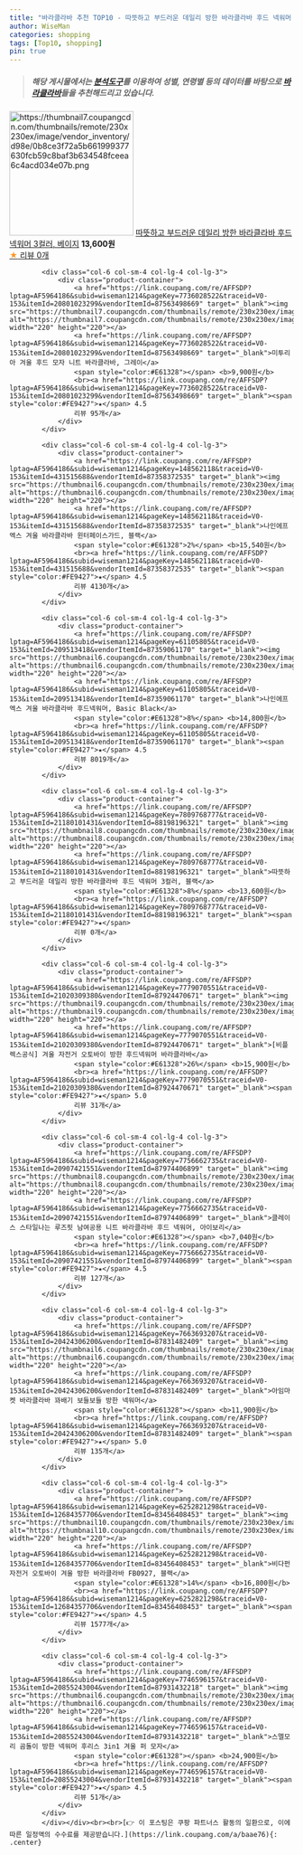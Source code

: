 ```yaml
---
title: "바라클라바 추천 TOP10 - 따뜻하고 부드러운 데일리 방한 바라클라바 후드 넥워머 3컬러, 베이지"
author: WiseMan
categories: shopping
tags: [Top10, shopping]
pin: true
---
```


> ##### 해당 게시물에서는 [**분석도구**](https://itemscout.io/)를 이용하여 **성별**, **연령별** 등의 데이터를 바탕으로 [**바라클라바**](https://link.coupang.com/a/baae76)들을 추천해드리고 있습니다.
<div class="container"><div class="row">
            <div class="col-6 col-sm-4 col-lg-4 col-lg-3">
                <div class="product-container">
                    <a href="https://link.coupang.com/re/AFFSDP?lptag=AF5964186&subid=wiseman1214&pageKey=7809768777&traceid=V0-153&itemId=21180101439&vendorItemId=88198196299" target="_blank"><img src="https://thumbnail7.coupangcdn.com/thumbnails/remote/230x230ex/image/vendor_inventory/d98e/0b8ce3f72a5b661999377630fcb59c8baf3b634548fceea6c4acd034e07b.png" alt="https://thumbnail7.coupangcdn.com/thumbnails/remote/230x230ex/image/vendor_inventory/d98e/0b8ce3f72a5b661999377630fcb59c8baf3b634548fceea6c4acd034e07b.png" width="220" height="220"></a>
                    <a href="https://link.coupang.com/re/AFFSDP?lptag=AF5964186&subid=wiseman1214&pageKey=7809768777&traceid=V0-153&itemId=21180101439&vendorItemId=88198196299" target="_blank">따뜻하고 부드러운 데일리 방한 바라클라바 후드 넥워머 3컬러, 베이지</a>
                    <span style="color:#E61328"></span> <b>13,600원</b>
                    <br><a href="https://link.coupang.com/re/AFFSDP?lptag=AF5964186&subid=wiseman1214&pageKey=7809768777&traceid=V0-153&itemId=21180101439&vendorItemId=88198196299" target="_blank"><span style="color:#FE9427">★</span> 
                    리뷰 0개</a>
                </div>
            </div>
            
            <div class="col-6 col-sm-4 col-lg-4 col-lg-3">
                <div class="product-container">
                    <a href="https://link.coupang.com/re/AFFSDP?lptag=AF5964186&subid=wiseman1214&pageKey=7736028522&traceid=V0-153&itemId=20801023299&vendorItemId=87563498669" target="_blank"><img src="https://thumbnail7.coupangcdn.com/thumbnails/remote/230x230ex/image/vendor_inventory/a3c0/077fdb1dd7c9c083a2c6214e7f53a96efc6ae40d93f5821a7ebfa83e6844.jpg" alt="https://thumbnail7.coupangcdn.com/thumbnails/remote/230x230ex/image/vendor_inventory/a3c0/077fdb1dd7c9c083a2c6214e7f53a96efc6ae40d93f5821a7ebfa83e6844.jpg" width="220" height="220"></a>
                    <a href="https://link.coupang.com/re/AFFSDP?lptag=AF5964186&subid=wiseman1214&pageKey=7736028522&traceid=V0-153&itemId=20801023299&vendorItemId=87563498669" target="_blank">미투리아 겨울 후드 모자 니트 바라클라바, 그레이</a>
                    <span style="color:#E61328"></span> <b>9,900원</b>
                    <br><a href="https://link.coupang.com/re/AFFSDP?lptag=AF5964186&subid=wiseman1214&pageKey=7736028522&traceid=V0-153&itemId=20801023299&vendorItemId=87563498669" target="_blank"><span style="color:#FE9427">★</span> 4.5
                    리뷰 95개</a>
                </div>
            </div>
            
            <div class="col-6 col-sm-4 col-lg-4 col-lg-3">
                <div class="product-container">
                    <a href="https://link.coupang.com/re/AFFSDP?lptag=AF5964186&subid=wiseman1214&pageKey=148562118&traceid=V0-153&itemId=431515688&vendorItemId=87358372535" target="_blank"><img src="https://thumbnail6.coupangcdn.com/thumbnails/remote/230x230ex/image/vendor_inventory/262b/2920aa0afa6ae2b728a5efa7ba6a190e55e4c030bc6c28c571cc209e5f6e.jpg" alt="https://thumbnail6.coupangcdn.com/thumbnails/remote/230x230ex/image/vendor_inventory/262b/2920aa0afa6ae2b728a5efa7ba6a190e55e4c030bc6c28c571cc209e5f6e.jpg" width="220" height="220"></a>
                    <a href="https://link.coupang.com/re/AFFSDP?lptag=AF5964186&subid=wiseman1214&pageKey=148562118&traceid=V0-153&itemId=431515688&vendorItemId=87358372535" target="_blank">나인에프엑스 겨울 바라클라바 윈터페이스가드, 블랙</a>
                    <span style="color:#E61328">2%</span> <b>15,540원</b>
                    <br><a href="https://link.coupang.com/re/AFFSDP?lptag=AF5964186&subid=wiseman1214&pageKey=148562118&traceid=V0-153&itemId=431515688&vendorItemId=87358372535" target="_blank"><span style="color:#FE9427">★</span> 4.5
                    리뷰 4130개</a>
                </div>
            </div>
            
            <div class="col-6 col-sm-4 col-lg-4 col-lg-3">
                <div class="product-container">
                    <a href="https://link.coupang.com/re/AFFSDP?lptag=AF5964186&subid=wiseman1214&pageKey=61105805&traceid=V0-153&itemId=209513418&vendorItemId=87359061170" target="_blank"><img src="https://thumbnail6.coupangcdn.com/thumbnails/remote/230x230ex/image/vendor_inventory/16c2/fe44bf17a0e44cc5e76182586c921a926f76c5f96a1a1bcb4fc8e6ff9082.jpg" alt="https://thumbnail6.coupangcdn.com/thumbnails/remote/230x230ex/image/vendor_inventory/16c2/fe44bf17a0e44cc5e76182586c921a926f76c5f96a1a1bcb4fc8e6ff9082.jpg" width="220" height="220"></a>
                    <a href="https://link.coupang.com/re/AFFSDP?lptag=AF5964186&subid=wiseman1214&pageKey=61105805&traceid=V0-153&itemId=209513418&vendorItemId=87359061170" target="_blank">나인에프엑스 겨울 바라클라바 후드넥워머, Basic Black</a>
                    <span style="color:#E61328">8%</span> <b>14,800원</b>
                    <br><a href="https://link.coupang.com/re/AFFSDP?lptag=AF5964186&subid=wiseman1214&pageKey=61105805&traceid=V0-153&itemId=209513418&vendorItemId=87359061170" target="_blank"><span style="color:#FE9427">★</span> 4.5
                    리뷰 8019개</a>
                </div>
            </div>
            
            <div class="col-6 col-sm-4 col-lg-4 col-lg-3">
                <div class="product-container">
                    <a href="https://link.coupang.com/re/AFFSDP?lptag=AF5964186&subid=wiseman1214&pageKey=7809768777&traceid=V0-153&itemId=21180101431&vendorItemId=88198196321" target="_blank"><img src="https://thumbnail8.coupangcdn.com/thumbnails/remote/230x230ex/image/vendor_inventory/d002/ffea0b0332c83830634a54ec1e0706434864ad1f4eb4eaabde84ca5da596.png" alt="https://thumbnail8.coupangcdn.com/thumbnails/remote/230x230ex/image/vendor_inventory/d002/ffea0b0332c83830634a54ec1e0706434864ad1f4eb4eaabde84ca5da596.png" width="220" height="220"></a>
                    <a href="https://link.coupang.com/re/AFFSDP?lptag=AF5964186&subid=wiseman1214&pageKey=7809768777&traceid=V0-153&itemId=21180101431&vendorItemId=88198196321" target="_blank">따뜻하고 부드러운 데일리 방한 바라클라바 후드 넥워머 3컬러, 블랙</a>
                    <span style="color:#E61328">8%</span> <b>13,600원</b>
                    <br><a href="https://link.coupang.com/re/AFFSDP?lptag=AF5964186&subid=wiseman1214&pageKey=7809768777&traceid=V0-153&itemId=21180101431&vendorItemId=88198196321" target="_blank"><span style="color:#FE9427">★</span> 
                    리뷰 0개</a>
                </div>
            </div>
            
            <div class="col-6 col-sm-4 col-lg-4 col-lg-3">
                <div class="product-container">
                    <a href="https://link.coupang.com/re/AFFSDP?lptag=AF5964186&subid=wiseman1214&pageKey=7779070551&traceid=V0-153&itemId=21020309380&vendorItemId=87924470671" target="_blank"><img src="https://thumbnail9.coupangcdn.com/thumbnails/remote/230x230ex/image/vendor_inventory/becd/32b8e9a7e2fa608a04b5ec9082014848191d630be0fae7bc5eb908a8e4c4.jpg" alt="https://thumbnail9.coupangcdn.com/thumbnails/remote/230x230ex/image/vendor_inventory/becd/32b8e9a7e2fa608a04b5ec9082014848191d630be0fae7bc5eb908a8e4c4.jpg" width="220" height="220"></a>
                    <a href="https://link.coupang.com/re/AFFSDP?lptag=AF5964186&subid=wiseman1214&pageKey=7779070551&traceid=V0-153&itemId=21020309380&vendorItemId=87924470671" target="_blank">[비플렉스공식] 겨울 자전거 오토바이 방한 후드넥워머 바라클라바</a>
                    <span style="color:#E61328">26%</span> <b>15,900원</b>
                    <br><a href="https://link.coupang.com/re/AFFSDP?lptag=AF5964186&subid=wiseman1214&pageKey=7779070551&traceid=V0-153&itemId=21020309380&vendorItemId=87924470671" target="_blank"><span style="color:#FE9427">★</span> 5.0
                    리뷰 31개</a>
                </div>
            </div>
            
            <div class="col-6 col-sm-4 col-lg-4 col-lg-3">
                <div class="product-container">
                    <a href="https://link.coupang.com/re/AFFSDP?lptag=AF5964186&subid=wiseman1214&pageKey=7756662735&traceid=V0-153&itemId=20907421551&vendorItemId=87974406899" target="_blank"><img src="https://thumbnail8.coupangcdn.com/thumbnails/remote/230x230ex/image/vendor_inventory/1182/f47fb373ef2811ae37975456546d9a8e0fc716bffe090277f3a41692da20.jpg" alt="https://thumbnail8.coupangcdn.com/thumbnails/remote/230x230ex/image/vendor_inventory/1182/f47fb373ef2811ae37975456546d9a8e0fc716bffe090277f3a41692da20.jpg" width="220" height="220"></a>
                    <a href="https://link.coupang.com/re/AFFSDP?lptag=AF5964186&subid=wiseman1214&pageKey=7756662735&traceid=V0-153&itemId=20907421551&vendorItemId=87974406899" target="_blank">클레이스 스타일나는 루즈핏 남여공용 니트 바라클라바 후드 넥워머, 아이보리</a>
                    <span style="color:#E61328"></span> <b>7,040원</b>
                    <br><a href="https://link.coupang.com/re/AFFSDP?lptag=AF5964186&subid=wiseman1214&pageKey=7756662735&traceid=V0-153&itemId=20907421551&vendorItemId=87974406899" target="_blank"><span style="color:#FE9427">★</span> 4.5
                    리뷰 127개</a>
                </div>
            </div>
            
            <div class="col-6 col-sm-4 col-lg-4 col-lg-3">
                <div class="product-container">
                    <a href="https://link.coupang.com/re/AFFSDP?lptag=AF5964186&subid=wiseman1214&pageKey=7663693207&traceid=V0-153&itemId=20424306200&vendorItemId=87831482409" target="_blank"><img src="https://thumbnail6.coupangcdn.com/thumbnails/remote/230x230ex/image/vendor_inventory/cf32/9de81af1b513bdd1062c662b386320bf40625bf21a76ae0fecbfe42b9f9a.jpg" alt="https://thumbnail6.coupangcdn.com/thumbnails/remote/230x230ex/image/vendor_inventory/cf32/9de81af1b513bdd1062c662b386320bf40625bf21a76ae0fecbfe42b9f9a.jpg" width="220" height="220"></a>
                    <a href="https://link.coupang.com/re/AFFSDP?lptag=AF5964186&subid=wiseman1214&pageKey=7663693207&traceid=V0-153&itemId=20424306200&vendorItemId=87831482409" target="_blank">아임마켓 바라클라바 꽈배기 보들보들 방한 넥워머</a>
                    <span style="color:#E61328"></span> <b>11,900원</b>
                    <br><a href="https://link.coupang.com/re/AFFSDP?lptag=AF5964186&subid=wiseman1214&pageKey=7663693207&traceid=V0-153&itemId=20424306200&vendorItemId=87831482409" target="_blank"><span style="color:#FE9427">★</span> 5.0
                    리뷰 135개</a>
                </div>
            </div>
            
            <div class="col-6 col-sm-4 col-lg-4 col-lg-3">
                <div class="product-container">
                    <a href="https://link.coupang.com/re/AFFSDP?lptag=AF5964186&subid=wiseman1214&pageKey=6252821298&traceid=V0-153&itemId=12684357706&vendorItemId=83456408453" target="_blank"><img src="https://thumbnail10.coupangcdn.com/thumbnails/remote/230x230ex/image/vendor_inventory/c59a/6771bd59b7064a0291bad1fde11ba852bb0b9bd2836b8db8d7d4c820504c.jpg" alt="https://thumbnail10.coupangcdn.com/thumbnails/remote/230x230ex/image/vendor_inventory/c59a/6771bd59b7064a0291bad1fde11ba852bb0b9bd2836b8db8d7d4c820504c.jpg" width="220" height="220"></a>
                    <a href="https://link.coupang.com/re/AFFSDP?lptag=AF5964186&subid=wiseman1214&pageKey=6252821298&traceid=V0-153&itemId=12684357706&vendorItemId=83456408453" target="_blank">비다펀 자전거 오토바이 겨울 방한 바라클라바 FB0927, 블랙</a>
                    <span style="color:#E61328">14%</span> <b>16,800원</b>
                    <br><a href="https://link.coupang.com/re/AFFSDP?lptag=AF5964186&subid=wiseman1214&pageKey=6252821298&traceid=V0-153&itemId=12684357706&vendorItemId=83456408453" target="_blank"><span style="color:#FE9427">★</span> 4.5
                    리뷰 1577개</a>
                </div>
            </div>
            
            <div class="col-6 col-sm-4 col-lg-4 col-lg-3">
                <div class="product-container">
                    <a href="https://link.coupang.com/re/AFFSDP?lptag=AF5964186&subid=wiseman1214&pageKey=7746596157&traceid=V0-153&itemId=20855243004&vendorItemId=87931432218" target="_blank"><img src="https://thumbnail6.coupangcdn.com/thumbnails/remote/230x230ex/image/vendor_inventory/648e/df895c8e4b385f653054816d0ed82e4ae4343d16c6a96a3c2d8ae1acf297.jpg" alt="https://thumbnail6.coupangcdn.com/thumbnails/remote/230x230ex/image/vendor_inventory/648e/df895c8e4b385f653054816d0ed82e4ae4343d16c6a96a3c2d8ae1acf297.jpg" width="220" height="220"></a>
                    <a href="https://link.coupang.com/re/AFFSDP?lptag=AF5964186&subid=wiseman1214&pageKey=7746596157&traceid=V0-153&itemId=20855243004&vendorItemId=87931432218" target="_blank">스멜모리 곰돌이 방한 넥워머 후리스 3in1 겨울 퍼 모자</a>
                    <span style="color:#E61328"></span> <b>24,900원</b>
                    <br><a href="https://link.coupang.com/re/AFFSDP?lptag=AF5964186&subid=wiseman1214&pageKey=7746596157&traceid=V0-153&itemId=20855243004&vendorItemId=87931432218" target="_blank"><span style="color:#FE9427">★</span> 4.5
                    리뷰 51개</a>
                </div>
            </div>
            </div></div><br><br>[👉 이 포스팅은 쿠팡 파트너스 활동의 일환으로, 이에 따른 일정액의 수수료를 제공받습니다.](https://link.coupang.com/a/baae76){: .center}